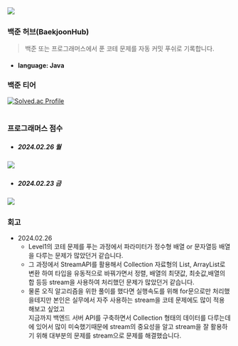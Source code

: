 <img src="https://lh3.googleusercontent.com/lFb6H1HNUb1IowsC_2V7lBtEFEaTbtGpRPo_9GHQTjVbtlEMvO_c5JPXPKechn15v7kFKgUZ08FR7mLMk8w2zGAu0w=s60">

### 백준 허브(BaekjoonHub)
>백준 또는 프로그래머스에서 푼 코테 문제를 자동 커밋 푸쉬로 기록합니다.
- #### language: Java

### 백준 티어
[![Solved.ac Profile](http://mazassumnida.wtf/api/v2/generate_badge?boj=tangent45)](https://solved.ac/tangent45)<br><br>

### 프로그래머스 점수
- ##### 2024.02.26 월
<img src="./2024.02.26 월.png" style="width: 350px;">

- ##### 2024.02.23 금
<img src="./2024.02 4주차 프로그래머스 점수.png" style="width: 350px;">


### 회고
- 2024.02.26
  - Level1의 코테 문제를 푸는 과정에서 파라미터가 정수형 배열 or 문자열등 배열을 다루는 문제가 많았던거 같습니다.<br>
  - 그 과정에서 StreamAPI를 활용해서 Collection 자료형의 List, ArrayList로 변환 하여 타입을 유동적으로 바꿔가면서 정렬, 배열의 최댓값, 최솟값,배열의 합 등등 stream을 사용하여 처리했던 문제가 많았던거 같습니다.<br>
  - 물론 오직 알고리즘을 위한 풀이를 했다면 실행속도를 위해 for문으로만 처리했을테지만 본인은 실무에서 자주 사용하는 stream을 코테 문제에도 많이 적용 해보고 싶었고<br>
    지금까지 백엔드 서버 API를 구축하면서 Collection 형태의 데이터를 다루는데에 있어서 많이 미숙했기때문에 stream의 중요성을 알고 stream을 잘 활용하기 위해 대부분의 문제를 stream으로 문제를 해결했습니다.




